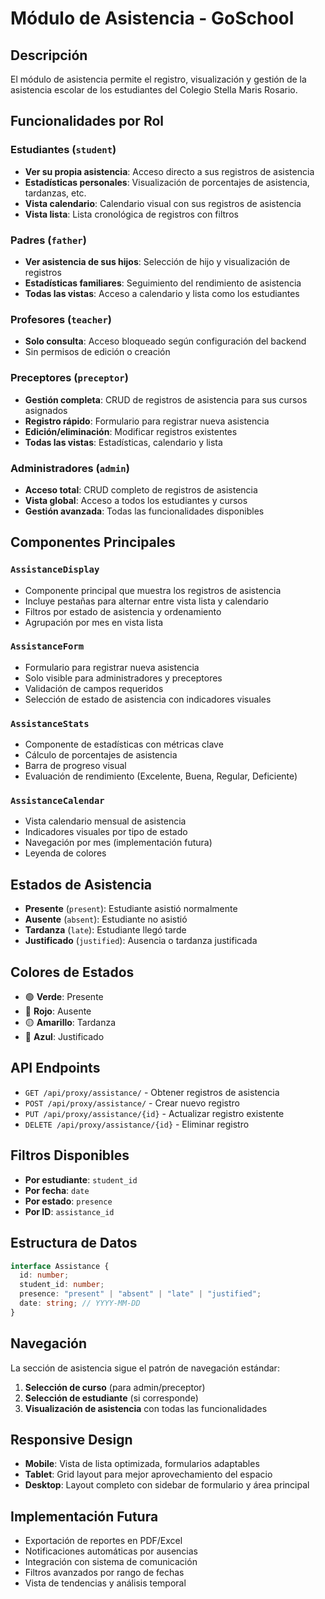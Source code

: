 # Módulo de Asistencia - GoSchool

## Descripción

El módulo de asistencia permite el registro, visualización y gestión de la asistencia escolar de los estudiantes del Colegio Stella Maris Rosario.

## Funcionalidades por Rol

### Estudiantes (`student`)
- **Ver su propia asistencia**: Acceso directo a sus registros de asistencia
- **Estadísticas personales**: Visualización de porcentajes de asistencia, tardanzas, etc.
- **Vista calendario**: Calendario visual con sus registros de asistencia
- **Vista lista**: Lista cronológica de registros con filtros

### Padres (`father`)
- **Ver asistencia de sus hijos**: Selección de hijo y visualización de registros
- **Estadísticas familiares**: Seguimiento del rendimiento de asistencia
- **Todas las vistas**: Acceso a calendario y lista como los estudiantes

### Profesores (`teacher`)
- **Solo consulta**: Acceso bloqueado según configuración del backend
- Sin permisos de edición o creación

### Preceptores (`preceptor`)
- **Gestión completa**: CRUD de registros de asistencia para sus cursos asignados
- **Registro rápido**: Formulario para registrar nueva asistencia
- **Edición/eliminación**: Modificar registros existentes
- **Todas las vistas**: Estadísticas, calendario y lista

### Administradores (`admin`)
- **Acceso total**: CRUD completo de registros de asistencia
- **Vista global**: Acceso a todos los estudiantes y cursos
- **Gestión avanzada**: Todas las funcionalidades disponibles

## Componentes Principales

### `AssistanceDisplay`
- Componente principal que muestra los registros de asistencia
- Incluye pestañas para alternar entre vista lista y calendario
- Filtros por estado de asistencia y ordenamiento
- Agrupación por mes en vista lista

### `AssistanceForm`
- Formulario para registrar nueva asistencia
- Solo visible para administradores y preceptores
- Validación de campos requeridos
- Selección de estado de asistencia con indicadores visuales

### `AssistanceStats`
- Componente de estadísticas con métricas clave
- Cálculo de porcentajes de asistencia
- Barra de progreso visual
- Evaluación de rendimiento (Excelente, Buena, Regular, Deficiente)

### `AssistanceCalendar`
- Vista calendario mensual de asistencia
- Indicadores visuales por tipo de estado
- Navegación por mes (implementación futura)
- Leyenda de colores

## Estados de Asistencia

- **Presente** (`present`): Estudiante asistió normalmente
- **Ausente** (`absent`): Estudiante no asistió
- **Tardanza** (`late`): Estudiante llegó tarde
- **Justificado** (`justified`): Ausencia o tardanza justificada

## Colores de Estados

- 🟢 **Verde**: Presente
- 🔴 **Rojo**: Ausente  
- 🟡 **Amarillo**: Tardanza
- 🔵 **Azul**: Justificado

## API Endpoints

- `GET /api/proxy/assistance/` - Obtener registros de asistencia
- `POST /api/proxy/assistance/` - Crear nuevo registro
- `PUT /api/proxy/assistance/{id}` - Actualizar registro existente
- `DELETE /api/proxy/assistance/{id}` - Eliminar registro

## Filtros Disponibles

- **Por estudiante**: `student_id`
- **Por fecha**: `date`
- **Por estado**: `presence`
- **Por ID**: `assistance_id`

## Estructura de Datos

```typescript
interface Assistance {
  id: number;
  student_id: number;
  presence: "present" | "absent" | "late" | "justified";
  date: string; // YYYY-MM-DD
}
```

## Navegación

La sección de asistencia sigue el patrón de navegación estándar:

1. **Selección de curso** (para admin/preceptor)
2. **Selección de estudiante** (si corresponde)
3. **Visualización de asistencia** con todas las funcionalidades

## Responsive Design

- **Mobile**: Vista de lista optimizada, formularios adaptables
- **Tablet**: Grid layout para mejor aprovechamiento del espacio
- **Desktop**: Layout completo con sidebar de formulario y área principal

## Implementación Futura

- Exportación de reportes en PDF/Excel
- Notificaciones automáticas por ausencias
- Integración con sistema de comunicación
- Filtros avanzados por rango de fechas
- Vista de tendencias y análisis temporal